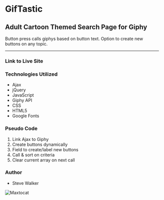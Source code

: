 # GifTastic

## Adult Cartoon Themed Search Page for Giphy

Button press calls giphys based on button text.
Option to create new buttons on any topic.

---

### Link to Live Site

### Technologies Utilized

* Ajax
* jQuery
* JavaScript
* Giphy API
* CSS
* HTML5
* Google Fonts

### Pseudo Code

1. Link Ajax to Giphy
2. Create buttons dynamically
3. Field to create/label new buttons
4. Call & sort on criteria
5. Clear current array on next call

### Author

* Steve Walker

![Maxtocat](https://octodex.github.com/images/maxtocat.gif)